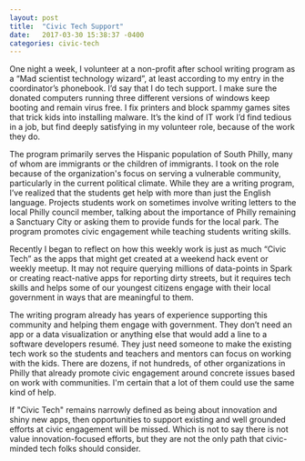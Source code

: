```yaml
---
layout: post
title:  "Civic Tech Support"
date:   2017-03-30 15:38:37 -0400
categories: civic-tech
---
```


One night a week, I volunteer at a non-profit after school writing program as a “Mad scientist technology wizard”, at least according to my entry in the coordinator’s phonebook. I’d say that I do tech support. I make sure the donated computers running three different versions of windows keep booting and remain virus free. I fix printers and block spammy games sites that trick kids into installing malware. It’s the kind of IT work I’d find tedious in a job, but find deeply satisfying in my volunteer role, because of the work they do.

The program primarily serves the Hispanic population of South Philly, many of whom are immigrants or the children of immigrants. I took on the role because of the organization's focus on serving a vulnerable community, particularly in the current political climate. While they are a writing program, I’ve realized that the students get help with more than just the English language. Projects students work on sometimes involve writing letters to the local Philly council member, talking about the importance of Philly remaining a Sanctuary City or asking them to provide funds for the local park. The program promotes civic engagement while teaching students writing skills.

Recently I began to reflect on how this weekly work is just as much “Civic Tech” as the apps that might get created at a weekend hack event or weekly meetup. It may not require querying millions of data-points in Spark or creating react-native apps for reporting dirty streets, but it requires tech skills and helps some of our youngest citizens engage with their local government in ways that are meaningful to them.

The writing program already has years of experience supporting this community and helping them engage with government. They don’t need an app or a data visualization or anything else that would add a line to a software developers resumé. They just need someone to make the existing tech work so the students and teachers and mentors can focus on working with the kids. There are dozens, if not hundreds, of other organizations in Philly that already promote civic engagement around concrete issues based on work with communities. I'm certain that a lot of them could use the same kind of help. 

If "Civic Tech" remains narrowly defined as being about innovation and shiny new apps, then opportunities to support existing and well grounded efforts at civic engagement will be missed. Which is not to say there is not value innovation-focused efforts, but they are not the only path that civic-minded tech folks should consider. 
